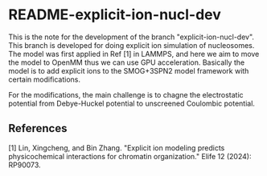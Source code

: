 # README-explicit-ion-nucl-dev

This is the note for the development of the branch "explicit-ion-nucl-dev". This branch is developed for doing explicit ion simulation of nucleosomes. The model was first applied in Ref [1] in LAMMPS, and here we aim to move the model to OpenMM thus we can use GPU acceleration. Basically the model is to add explicit ions to the SMOG+3SPN2 model framework with certain modifications. 

For the modifications, the main challenge is to chagne the electrostatic potential from Debye-Huckel potential to unscreened Coulombic potential. 



## References
[1] Lin, Xingcheng, and Bin Zhang. "Explicit ion modeling predicts physicochemical interactions for chromatin organization." Elife 12 (2024): RP90073.



